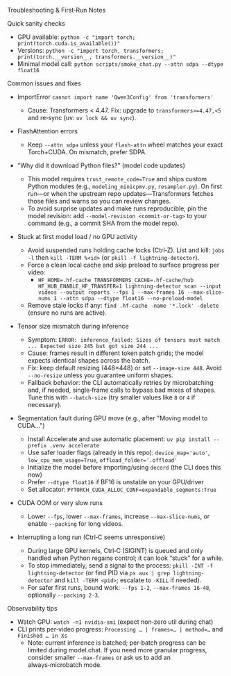 Troubleshooting & First‑Run Notes

Quick sanity checks

- GPU available: `python -c "import torch; print(torch.cuda.is_available())"`
- Versions: `python -c "import torch, transformers; print(torch.__version__, transformers.__version__)"`
- Minimal model call: `python scripts/smoke_chat.py --attn sdpa --dtype float16`

Common issues and fixes

- ImportError `cannot import name 'Qwen3Config' from 'transformers'`
  - Cause: Transformers < 4.47. Fix: upgrade to `transformers>=4.47,<5` and re‑sync (uv: `uv lock && uv sync`).

- FlashAttention errors
  - Keep `--attn sdpa` unless your `flash-attn` wheel matches your exact Torch+CUDA. On mismatch, prefer SDPA.

- "Why did it download Python files?" (model code updates)
  - This model requires `trust_remote_code=True` and ships custom Python modules (e.g., `modeling_minicpmv.py`, `resampler.py`). On first run—or when the upstream repo updates—Transformers fetches those files and warns so you can review changes.
  - To avoid surprise updates and make runs reproducible, pin the model revision: add `--model-revision <commit-or-tag>` to your command (e.g., a commit SHA from the model repo).

- Stuck at first model load / no GPU activity
  - Avoid suspended runs holding cache locks (Ctrl‑Z). List and kill: `jobs -l` then `kill -TERM %<id>` (or `pkill -f lightning-detector`).
  - Force a clean local cache and skip preload to surface progress per video:
    - `HF_HOME=.hf-cache TRANSFORMERS_CACHE=.hf-cache/hub HF_HUB_ENABLE_HF_TRANSFER=1 lightning-detector scan --input videos --output reports --fps 1 --max-frames 16 --max-slice-nums 1 --attn sdpa --dtype float16 --no-preload-model`
  - Remove stale locks if any: `find .hf-cache -name '*.lock' -delete` (ensure no runs are active).

- Tensor size mismatch during inference
  - Symptom: `ERROR: inference_failed: Sizes of tensors must match ... Expected size 245 but got size 244 ...`
  - Cause: frames result in different token patch grids; the model expects identical shapes across the batch.
  - Fix: keep default resizing (448×448) or set `--image-size 448`. Avoid `--no-resize` unless you guarantee uniform shapes.
  - Fallback behavior: the CLI automatically retries by microbatching and, if needed, single‑frame calls to bypass bad mixes of shapes. Tune this with `--batch-size` (try smaller values like `8` or `4` if necessary).

- Segmentation fault during GPU move (e.g., after "Moving model to CUDA…")
  - Install Accelerate and use automatic placement: `uv pip install --prefix .venv accelerate`
  - Use safer loader flags (already in this repo): `device_map='auto'`, `low_cpu_mem_usage=True`, `offload_folder='.offload'`
  - Initialize the model before importing/using `decord` (the CLI does this now)
  - Prefer `--dtype float16` if BF16 is unstable on your GPU/driver
  - Set allocator: `PYTORCH_CUDA_ALLOC_CONF=expandable_segments:True`

- CUDA OOM or very slow runs
  - Lower `--fps`, lower `--max-frames`, increase `--max-slice-nums`, or enable `--packing` for long videos.

- Interrupting a long run (Ctrl‑C seems unresponsive)
  - During large GPU kernels, Ctrl‑C (SIGINT) is queued and only handled when Python regains control; it can look “stuck” for a while.
  - To stop immediately, send a signal to the process: `pkill -INT -f lightning-detector` (or find PID via `ps aux | grep lightning-detector` and `kill -TERM <pid>`; escalate to `-KILL` if needed).
  - For safer first runs, bound work: `--fps 1-2`, `--max-frames 16-48`, optionally `--packing 2-3`.

Observability tips

- Watch GPU: `watch -n1 nvidia-smi` (expect non‑zero util during chat)
- CLI prints per‑video progress: `Processing … | frames=… | method=…` and `Finished … in Xs`
  - Note: current inference is batched; per‑batch progress can be limited during model.chat. If you need more granular progress, consider smaller `--max-frames` or ask us to add an always‑microbatch mode.
